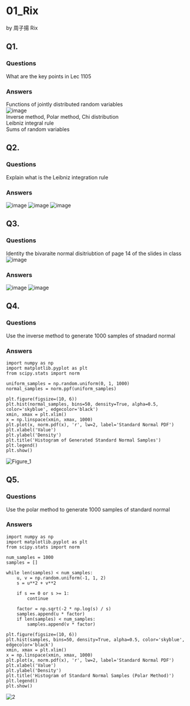 # 01_Rix

by 周子揚 Rix

## Q1. 

### Questions 

What are the key points in Lec 1105

### Answers

Functions of jointly distributed random variables  
![image](https://github.com/user-attachments/assets/17cd7c52-2442-464c-b4d5-bfb91bb21527)  
Inverse method, Polar method, Chi distribution  
Leibniz integral rule  
Sums of random variables

## Q2. 

### Questions 

Explain what is the Leibniz integration rule

### Answers

![image](https://github.com/user-attachments/assets/52e35e04-2a85-41df-b9f1-fd764f628d9e)
![image](https://github.com/user-attachments/assets/9c571e9b-50e6-4ba0-8a45-b703e4859ebf)
![image](https://github.com/user-attachments/assets/e680ff5e-5d19-41b9-8cfb-83e97f22afd2)


## Q3. 

### Questions 

Identity  the bivaraite normal disitriubtion of page 14 of the slides in class  
![image](https://github.com/user-attachments/assets/64286e1b-270c-4ef5-8b3b-1171ad29c7d2)


### Answers

![image](https://github.com/user-attachments/assets/136eaedf-9e25-4804-b2d1-031505b399b1)
![image](https://github.com/user-attachments/assets/a91ba58f-e509-4381-ac4b-9071283e4d2b)


## Q4. 

### Questions 

Use the inverse method to generate 1000 samples of stnadard normal

### Answers

```
import numpy as np
import matplotlib.pyplot as plt
from scipy.stats import norm

uniform_samples = np.random.uniform(0, 1, 1000)
normal_samples = norm.ppf(uniform_samples)

plt.figure(figsize=(10, 6))
plt.hist(normal_samples, bins=50, density=True, alpha=0.5, color='skyblue', edgecolor='black')
xmin, xmax = plt.xlim()
x = np.linspace(xmin, xmax, 1000)
plt.plot(x, norm.pdf(x), 'r', lw=2, label='Standard Normal PDF')
plt.xlabel('Value')
plt.ylabel('Density')
plt.title('Histogram of Generated Standard Normal Samples')
plt.legend()
plt.show()
```
![Figure_1](https://github.com/user-attachments/assets/93717bc6-21c8-46cc-bf02-0da3fc6037d6)

## Q5. 

### Questions 

Use the polar method to generate 1000 samples of standard normal

### Answers

```
import numpy as np
import matplotlib.pyplot as plt
from scipy.stats import norm

num_samples = 1000
samples = []

while len(samples) < num_samples:
    u, v = np.random.uniform(-1, 1, 2)
    s = u**2 + v**2

    if s == 0 or s >= 1:
        continue

    factor = np.sqrt(-2 * np.log(s) / s)
    samples.append(u * factor)
    if len(samples) < num_samples:
        samples.append(v * factor)

plt.figure(figsize=(10, 6))
plt.hist(samples, bins=50, density=True, alpha=0.5, color='skyblue', edgecolor='black')
xmin, xmax = plt.xlim()
x = np.linspace(xmin, xmax, 1000)
plt.plot(x, norm.pdf(x), 'r', lw=2, label='Standard Normal PDF')
plt.xlabel('Value')
plt.ylabel('Density')
plt.title('Histogram of Standard Normal Samples (Polar Method)')
plt.legend()
plt.show()
```
![2](https://github.com/user-attachments/assets/73642bea-c2b6-491c-808a-2778a042f3b3)
